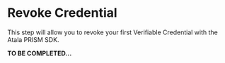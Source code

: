 # Revoke Credential

This step will allow you to revoke your first Verifiable Credential with the Atala PRISM SDK.

**TO BE COMPLETED...**
